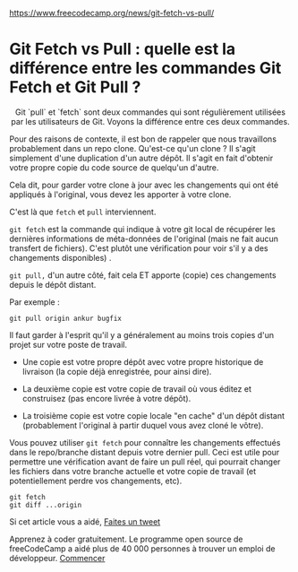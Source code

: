 https://www.freecodecamp.org/news/git-fetch-vs-pull/

# Git Fetch vs Pull : quelle est la différence entre les commandes Git Fetch et Git Pull ?

<p  align="center">
Git `pull` et `fetch` sont deux commandes qui sont régulièrement utilisées par les utilisateurs de Git. Voyons la différence entre ces deux commandes.
</p>


Pour des raisons de contexte, il est bon de rappeler que nous travaillons probablement dans un repo clone. Qu'est-ce qu'un clone ? Il s'agit simplement d'une duplication d'un autre dépôt. Il s'agit en fait d'obtenir votre propre copie du code source de quelqu'un d'autre.

Cela dit, pour garder votre clone à jour avec les changements qui ont été appliqués à l'original, vous devez les apporter à votre clone.

C'est là que `fetch` et `pull` interviennent.

`git fetch` est la commande qui indique à votre git local de récupérer les dernières informations de méta-données de l'original (mais ne fait aucun transfert de fichiers). C'est plutôt une vérification pour voir s'il y a des changements disponibles) .

`git pull,` d'un autre côté, fait cela ET apporte (copie) ces changements depuis le dépôt distant.

Par exemple :

```
git pull origin ankur bugfix
```
Il faut garder à l'esprit qu'il y a généralement au moins trois copies d'un projet sur votre poste de travail.

- Une copie est votre propre dépôt avec votre propre historique de livraison (la copie déjà enregistrée, pour ainsi dire).

- La deuxième copie est votre copie de travail où vous éditez et
  construisez (pas encore livrée à votre dépôt).

- La troisième copie est votre copie locale "en cache" d'un dépôt distant (probablement l'original à partir duquel vous avez cloné le vôtre).

Vous pouvez utiliser `git fetch` pour connaître les changements effectués dans le repo/branche distant depuis votre dernier pull. Ceci est utile pour permettre une vérification avant de faire un pull réel, qui pourrait changer les fichiers dans votre branche actuelle et votre copie de travail (et potentiellement perdre vos changements, etc).

```
git fetch    
git diff ...origin
```

Si cet article vous a aidé, [Faites un tweet](https://twitter.com/intent/tweet?text=Git%20Fetch%20vs%20Pull%3A%20What%27s%20the%20Difference%20Between%20the%20Git%20Fetch%20and%20Git%20Pull%20Commands%3F%0A%0Ahttps://www.freecodecamp.org/news/git-fetch-vs-pull/)

Apprenez à coder gratuitement. Le programme open source de freeCodeCamp a aidé plus de 40 000 personnes à trouver un emploi de développeur. [Commencer](https://www.freecodecamp.org/learn)